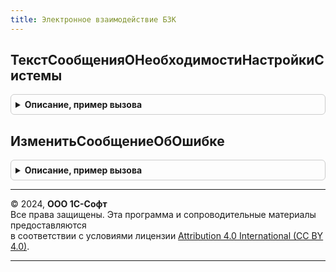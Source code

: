 ```yaml
---
title: Электронное взаимодействие БЗК
---
```



## ТекстСообщенияОНеобходимостиНастройкиСистемы
<details style="margin: 1em 0; padding: 0.5em; border: 1px solid #ccc; border-radius: 6px;">

<summary style="font-weight: bold; cursor: pointer;">Описание, пример вызова</summary>

```bsl

// Устарела в версии БЭД 1.7.2. Следует отказаться от использования.
Процедура ТекстСообщенияОНеобходимостиНастройкиСистемы(ВидОперации, ТекстСообщения) Экспорт
```

Пример вызова
```bsl
ЭлектронноеВзаимодействиеБЗК.ТекстСообщенияОНеобходимостиНастройкиСистемы(ВидОперации, ТекстСообщения) 
```
</details>

## ИзменитьСообщениеОбОшибке
<details style="margin: 1em 0; padding: 0.5em; border: 1px solid #ccc; border-radius: 6px;">

<summary style="font-weight: bold; cursor: pointer;">Описание, пример вызова</summary>

```bsl

// Устарела в версии БЭД 1.7.2. Следует отказаться от использования.
Процедура ИзменитьСообщениеОбОшибке(КодОшибки, ТекстОшибки) Экспорт
```

Пример вызова
```bsl
ЭлектронноеВзаимодействиеБЗК.ИзменитьСообщениеОбОшибке(КодОшибки, ТекстОшибки) 
```
</details>

---

© 2024, **ООО 1С-Софт**  
Все права защищены. Эта программа и сопроводительные материалы предоставляются  
в соответствии с условиями лицензии [Attribution 4.0 International (CC BY 4.0)](https://creativecommons.org/licenses/by/4.0/legalcode).

---
